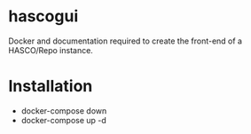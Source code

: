 # hascogui
Docker and documentation required to create the front-end of a HASCO/Repo instance.

# Installation

* docker-compose down
* docker-compose up -d
